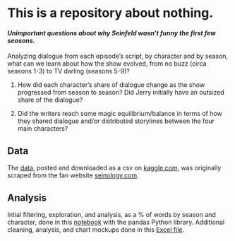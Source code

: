 # This is a repository about nothing.

#### *Unimportant questions about why Seinfeld wasn’t funny the first few seasons.*

Analyzing dialogue from each episode’s script, by character and by season, what can we learn about how the show evolved, from no buzz (circa seasons 1-3) to TV darling (seasons 5-9)?    

1.	How did each character’s share of dialogue change as the show progressed from season to season?  Did Jerry initially have an outsized share of the dialogue?  

2.	Did the writers reach some magic equilibrium/balance in terms of how they shared dialogue and/or distributed storylines between the four main characters?     

## Data
The [data](https://github.com/atd124/Did-you-ever-notice/blob/main/data/Seinfeld_scripts.csv), posted and downloaded as a csv on [kaggle.com](https://www.kaggle.com/datasets/thec03u5/seinfeld-chronicles), was originally scraped from the fan website [seinology.com](http://www.seinology.com/). 

## Analysis
Intial filtering, exploration, and analysis, as a % of words by season and character, done in this [notebook](https://github.com/atd124/Did-you-ever-notice/blob/main/analysis/Seinfeld%20Script%20Analysis.ipynb) with the pandas Python library.  Additional cleaning, analysis, and chart mockups done in this [Excel file](https://github.com/atd124/Did-you-ever-notice/blob/main/data/Seinfeld_scripts.csv).

